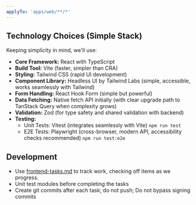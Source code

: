 ```yaml
---
applyTo: 'apps/web/**/*'
---
```

## Technology Choices (Simple Stack)

Keeping simplicity in mind, we'll use:

- **Core Framework:** React with TypeScript
- **Build Tool:** Vite (faster, simpler than CRA)
- **Styling:** Tailwind CSS (rapid UI development)
- **Component Library:** Headless UI by Tailwind Labs (simple, accessible, works seamlessly with Tailwind)
- **Form Handling:** React Hook Form (simple but powerful)
- **Data Fetching:** Native fetch API initially (with clear upgrade path to TanStack Query when complexity grows)
- **Validation:** Zod (for type safety and shared validation with backend)
- **Testing:** 
  - Unit Tests: Vitest (integrates seamlessly with Vite) `npm run test`
  - E2E Tests: Playwright (cross-browser, modern API, accessibility checks recommended) `npm run test:e2e`

## Development

- Use [frontend-tasks.md](../../docs/frontend-tasks.md) to track work, checking off items as we progress.
- Unit test modules before completing the tasks
- Create git commits after each task; do not push; Do not bypass signing commits
